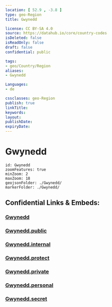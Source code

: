 ```yaml
---
location: [ 52.9 , -3.8 ] 
type: geo-Region
title: Gwynedd

license: CC BY-SA 4.0
source: https://datahub.io/core/country-codes
isDeleted: false
isReadOnly: false
draft: false
confidential: public

tags:
- geo/Country/Region
aliases:
- Gwynedd

Languages:
- de

cssclasses: geo-Region
publish: true
linkTitle: 
keywords: 
layout: 
publishDate: 
expiryDate: 
---
```


# Gwynedd

```leaflet
id: Gwynedd
zoomFeatures: true 
minZoom: 2 
maxZoom: 18
geojsonFolder: ./Gwynedd/
markerFolder: ./Gwynedd/
```


## Confidential Links & Embeds: 

### [Gwynedd](/_Standards/Earth/Continent/Europe/Europe~North/UK/Wales/counties~Wales/Gwynedd.md) 

### [Gwynedd.public](/_public/Earth/Continent/Europe/Europe~North/UK/Wales/counties~Wales/Gwynedd.public.md) 

### [Gwynedd.internal](/_internal/Earth/Continent/Europe/Europe~North/UK/Wales/counties~Wales/Gwynedd.internal.md) 

### [Gwynedd.protect](/_protect/Earth/Continent/Europe/Europe~North/UK/Wales/counties~Wales/Gwynedd.protect.md) 

### [Gwynedd.private](/_private/Earth/Continent/Europe/Europe~North/UK/Wales/counties~Wales/Gwynedd.private.md) 

### [Gwynedd.personal](/_personal/Earth/Continent/Europe/Europe~North/UK/Wales/counties~Wales/Gwynedd.personal.md) 

### [Gwynedd.secret](/_secret/Earth/Continent/Europe/Europe~North/UK/Wales/counties~Wales/Gwynedd.secret.md)


